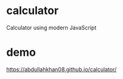 # calculator
Calculator using modern JavaScript

# demo
https://abdullahkhan08.github.io/calculator/
